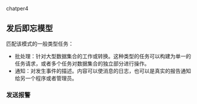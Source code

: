 chatper4

## 发后即忘模型

匹配该模式的一般类型任务：

- 批处理：针对大型数据集合的工作或转换。这种类型的任务可以构建为单一的任务请求，或者多个任务对数据集合的独立部分进行操作。
- 通知：对发生事件的描述。内容可以使消息的日志，也可以是真实的报告通知给另一个程序或者管理员。

### 发送报警

